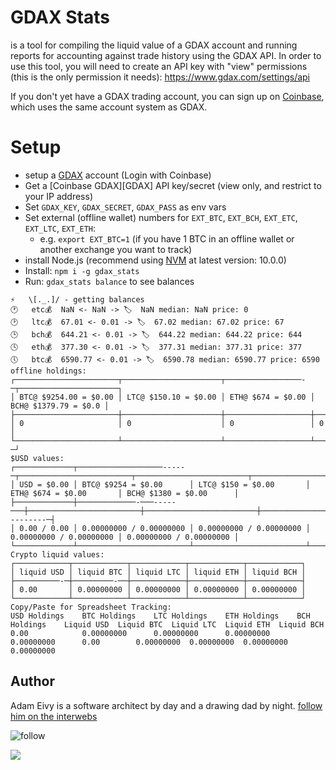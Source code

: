[Coinbase]: https://www.coinbase.com/join/antic

# GDAX Stats
is a tool for compiling the liquid value of a GDAX account and running reports for accounting against trade history using the GDAX API.
In order to use this tool, you will need to create an API key with "view" permissions (this is the only permission it needs): https://www.gdax.com/settings/api

If you don't yet have a GDAX trading account, you can sign up on [Coinbase][Coinbase], which uses the same account system as GDAX.

# Setup
* setup a [GDAX](https://www.gdax.com) account (Login with Coinbase)
* Get a [Coinbase GDAX][GDAX] API key/secret (view only, and restrict to your IP address)
* Set `GDAX_KEY`, `GDAX_SECRET`, `GDAX_PASS` as env vars
* Set external (offline wallet) numbers for `EXT_BTC`, `EXT_BCH`, `EXT_ETC`, `EXT_LTC`, `EXT_ETH`:
    * e.g. `export EXT_BTC=1` (if you have 1 BTC in an offline wallet or another exchange you want to track)
* install Node.js (recommend using [NVM](https://github.com/creationix/nvm) at latest version: 10.0.0)
* Install: `npm i -g gdax_stats`
* Run: `gdax_stats balance` to see balances

```
⚡️   \[._.]/ - getting balances
🕐   etc💰  NaN <- NaN -> 🏷  NaN median: NaN price: 0
🕑   ltc💰  67.01 <- 0.01 -> 🏷  67.02 median: 67.02 price: 67
🕒   bch💰  644.21 <- 0.01 -> 🏷  644.22 median: 644.22 price: 644
🕓   eth💰  377.30 <- 0.01 -> 🏷  377.31 median: 377.31 price: 377
🕔   btc💰  6590.77 <- 0.01 -> 🏷  6590.78 median: 6590.77 price: 6590
offline holdings:
┌───────────────────────┬──────────────────────┬─────────────────-─┬──────────────────────┐
│ BTC@ $9254.00 = $0.00 │ LTC@ $150.10 = $0.00 │ ETH@ $674 = $0.00 │ BCH@ $1379.79 = $0.0 │
├───────────────────────┼──────────────────────┼───────────────────┼──────────────────────┤
│ 0                     │ 0                    │ 0                 │ 0                    │
└───────────────────────┴──────────────────────┴───────────────────┴────────────────────-─┘
$USD values:
┌─────────────┬───────────────────-----─┬─────────────────────────┬─────────────────────────┬─────────────────────────┐
│ USD = $0.00 │ BTC@ $9254 = $0.00      │ LTC@ $150 = $0.00       │ ETH@ $674 = $0.00       │ BCH@ $1380 = $0.00      │
├─────────────┼─────────────-───-----───┼─────────────────────────┼─────────────────────────┼───────────────---------─┤
│ 0.00 / 0.00 │ 0.00000000 / 0.00000000 │ 0.00000000 / 0.00000000 │ 0.00000000 / 0.00000000 │ 0.00000000 / 0.00000000 │
└─────────────┴─────────────────────────┴─────────────────────────┴─────────────────────────┴─────────────────────────┘
Crypto liquid values:
┌────────────┬────────────┬────────────┬────────────┬────────────┐
│ liquid USD │ liquid BTC │ liquid LTC │ liquid ETH │ liquid BCH │
├──────────-─┼─────────-──┼────────────┼────────────┼────────────┤
│ 0.00       │ 0.00000000 │ 0.00000000 │ 0.00000000 │ 0.00000000 │
└────────────┴────────────┴────────────┴────────────┴────────────┘
Copy/Paste for Spreadsheet Tracking:
USD Holdings	BTC Holdings	LTC Holdings	ETH Holdings	BCH Holdings	Liquid USD	Liquid BTC	Liquid LTC	Liquid ETH	Liquid BCH
0.00	        0.00000000	    0.00000000	    0.00000000	    0.00000000	    0.00	    0.00000000	0.00000000	0.00000000	0.00000000
```

## Author

Adam Eivy is a software architect by day and a drawing dad by night.
[follow him on the interwebs](http://adameivy.com)

![follow](https://img.shields.io/twitter/follow/antic.svg?style=social&label=Follow)

[![](https://www.coinbase.com/assets/buttons/donation_small-c2401ae30dd0ad6018deadfc4bb506bf56b5b7062738ee449bee97c4e80ec70c.png)](https://www.coinbase.com/checkouts/62b15a45f11194f8555884e200024616)

